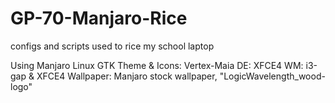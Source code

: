# GP-70-Manjaro-Rice
configs and scripts used to rice my school laptop

Using Manjaro Linux
GTK Theme & Icons: Vertex-Maia
DE: XFCE4
WM: i3-gap & XFCE4
Wallpaper: Manjaro stock wallpaper, "LogicWavelength_wood-logo"
